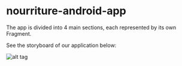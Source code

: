 nourriture-android-app
======================

The app is divided into 4 main sections, each represented by its own Fragment. 

See the storyboard of our application below:

![alt tag](https://trello-attachments.s3.amazonaws.com/54a7e66928c8543bd2656570/1170x2192/dbf64c1b30c87bda871bfe56478a5ae7/Nourriture_Android_app-2.png)